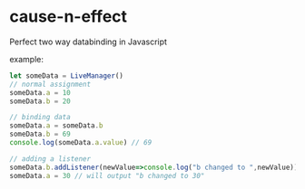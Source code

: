 # cause-n-effect
Perfect two way databinding in Javascript


example:
```javascript
let someData = LiveManager()
// normal assignment
someData.a = 10
someData.b = 20

// binding data
someData.a = someData.b
someData.b = 69
console.log(someData.a.value) // 69

// adding a listener
someData.b.addListener(newValue=>console.log("b changed to ",newValue))
someData.a = 30 // will output "b changed to 30"
```